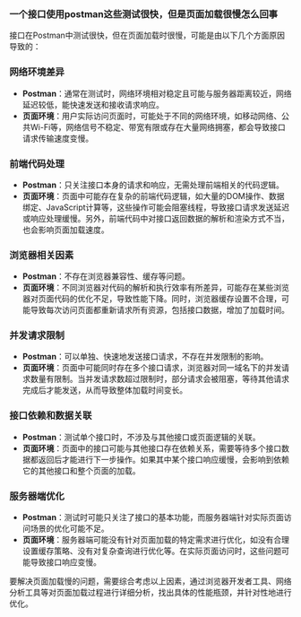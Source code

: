### 一个接口使用postman这些测试很快，但是页面加载很慢怎么回事

接口在Postman中测试很快，但在页面加载时很慢，可能是由以下几个方面原因导致的：

### 网络环境差异
- **Postman**：通常在测试时，网络环境相对稳定且可能与服务器距离较近，网络延迟较低，能快速发送和接收请求响应。
- **页面环境**：用户实际访问页面时，可能处于不同的网络环境，如移动网络、公共Wi-Fi等，网络信号不稳定、带宽有限或存在大量网络拥塞，都会导致接口请求传输速度变慢。

### 前端代码处理
- **Postman**：只关注接口本身的请求和响应，无需处理前端相关的代码逻辑。
- **页面环境**：页面中可能存在复杂的前端代码逻辑，如大量的DOM操作、数据绑定、JavaScript计算等，这些操作可能会阻塞线程，导致接口请求发送延迟或响应处理缓慢。另外，前端代码中对接口返回数据的解析和渲染方式不当，也会影响页面加载速度。

### 浏览器相关因素
- **Postman**：不存在浏览器兼容性、缓存等问题。
- **页面环境**：不同浏览器对代码的解析和执行效率有所差异，可能存在某些浏览器对页面代码的优化不足，导致性能下降。同时，浏览器缓存设置不合理，可能导致每次访问页面都重新请求所有资源，包括接口数据，增加了加载时间。

### 并发请求限制
- **Postman**：可以单独、快速地发送接口请求，不存在并发限制的影响。
- **页面环境**：页面中可能同时存在多个接口请求，浏览器对同一域名下的并发请求数量有限制。当并发请求数超过限制时，部分请求会被阻塞，等待其他请求完成后才能发送，从而导致整体加载时间变长。

### 接口依赖和数据关联
- **Postman**：测试单个接口时，不涉及与其他接口或页面逻辑的关联。
- **页面环境**：页面中的接口可能与其他接口存在依赖关系，需要等待多个接口数据都返回后才能进行下一步操作。如果其中某个接口响应缓慢，会影响到依赖它的其他接口和整个页面的加载。

### 服务器端优化
- **Postman**：测试时可能只关注了接口的基本功能，而服务器端针对实际页面访问场景的优化可能不足。
- **页面环境**：服务器端可能没有针对页面加载的特定需求进行优化，如没有合理设置缓存策略、没有对复杂查询进行优化等。在实际页面访问时，这些问题可能导致接口响应变慢。

要解决页面加载慢的问题，需要综合考虑以上因素，通过浏览器开发者工具、网络分析工具等对页面加载过程进行详细分析，找出具体的性能瓶颈，并针对性地进行优化。
